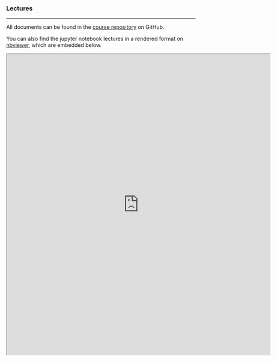 ### Lectures
------

All documents can be found in the [course repository](https://github.com/nkern/Astro_9) on GitHub.

You can also find the jupyter notebook lectures in a rendered format on [nbviewer](http://nbviewer.jupyter.org/github/nkern/Astro_9), which are embedded below.

<iframe src="https://nbviewer.jupyter.org/github/nkern/Astro_9/tree/master/lectures/" width="700" height="800" scrolling="yes"></iframe>
